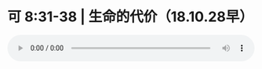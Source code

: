 # 可 8:31-38 | 生命的代价（18.10.28早）

<audio style="width: 100%;" preload="false" controls controlslist="nodownload"><source src="//cdn.simai.ml/audio/mp3/old/26639.mp3" type="audio/mpeg">Your browser does not support the audio element.</audio>


